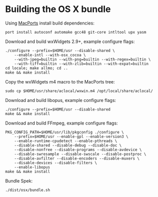 # Building the OS X bundle

Using [MacPorts](http://www.macports.org/) install build dependencies:

    port install autoconf automake gcc48 git-core intltool upx yasm

Download and build wxWidgets 2.9+, example configure flags:

    ./configure --prefix=$HOME/usr --disable-shared \
        --enable-intl --with-osx_cocoa \
        --with-jpeg=builtin --with-png=builtin --with-regex=builtin \
        --with-tiff=builtin --with-zlib=builtin --with-expat=builtin
    cd locale; make allmo; cd ..
    make && make install

Copy the wxWidgets m4 macro to the MacPorts tree:

    sudo cp $HOME/usr/share/aclocal/wxwin.m4 /opt/local/share/aclocal/

Download and build libopus, example configure flags:

    ./configure --prefix=$HOME/usr --disable-shared
    make && make install

Download and build FFmpeg, example configure flags:

    PKG_CONFIG_PATH=$HOME/usr/lib/pkgconfig ./configure \
        --prefix=$HOME/usr --enable-gpl --enable-version3 \
        --enable-runtime-cpudetect --enable-pthreads \
        --disable-shared --disable-debug --disable-doc \
        --disable-nonfree --disable-programs --disable-avdevice \
        --disable-swresample --disable-swscale --disable-postproc \
        --disable-avfilter --disable-encoders --disable-muxers \
        --disable-devices --disable-filters \
        --enable-libopus
    make && make install

Bundle Spek:

    ./dist/osx/bundle.sh
